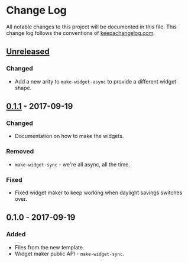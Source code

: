 # Change Log
All notable changes to this project will be documented in this file. This change log follows the conventions of [keepachangelog.com](http://keepachangelog.com/).

## [Unreleased]
### Changed
- Add a new arity to `make-widget-async` to provide a different widget shape.

## [0.1.1] - 2017-09-19
### Changed
- Documentation on how to make the widgets.

### Removed
- `make-widget-sync` - we're all async, all the time.

### Fixed
- Fixed widget maker to keep working when daylight savings switches over.

## 0.1.0 - 2017-09-19
### Added
- Files from the new template.
- Widget maker public API - `make-widget-sync`.

[Unreleased]: https://github.com/your-name/re-waypoints/compare/0.1.1...HEAD
[0.1.1]: https://github.com/your-name/re-waypoints/compare/0.1.0...0.1.1
